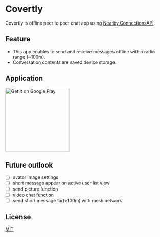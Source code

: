 # Covertly
Covertly is offline peer to peer chat app using [Nearby ConnectionsAPI](https://developers.google.com/nearby/connections/overview).

## Feature
- This app enables to send and receive messages offline within radio range (~100m).
- Conversation contents are saved device storage.

## Application
<a href='https://play.google.com/store/apps/details?id=com.komeyama.offline.chat&utm_source=https%3A%2F%2Fplay.google.com%2Fstore%2Fapps%2Fdetails%3Fid%3Dcom.komeyama.offline.chat&pcampaignid=pcampaignidMKT-Other-global-all-co-prtnr-py-PartBadge-Mar2515-1'><img width="200" alt='Get it on Google Play' src='https://play.google.com/intl/ja/badges/static/images/badges/en_badge_web_generic.png'/></a>

## Future outlook
- [ ] avatar image settings
- [ ] short message appear on active user list view
- [ ] send picture function
- [ ] video chat function
- [ ] send short message far(>100m) with mesh network

## License

[MIT](https://github.com/Komeyama/offline-communication-android-app/blob/master/LICENSE.txt)
